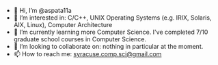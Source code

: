 - 👋 Hi, I’m @aspata11a
- 👀 I’m interested in: C/C++, UNIX Operating Systems (e.g. IRIX, Solaris, AIX, Linux), Computer Architecture
- 🌱 I’m currently learning more Computer Science.  I've completed 7/10 graduate school courses in Computer Science.
- 💞️ I’m looking to collaborate on: nothing in particular at the moment.
- 📫 How to reach me: syracuse.comp.sci@gmail.com

<!---
aspata11a/aspata11a is a ✨ special ✨ repository because its `README.md` (this file) appears on your GitHub profile.
You can click the Preview link to take a look at your changes.
--->
